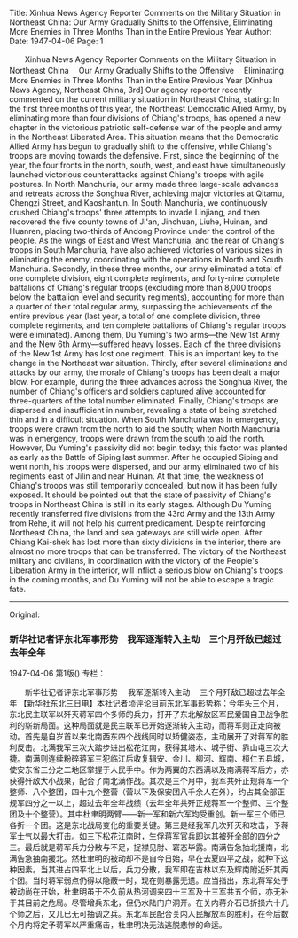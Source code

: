 Title: Xinhua News Agency Reporter Comments on the Military Situation in Northeast China: Our Army Gradually Shifts to the Offensive, Eliminating More Enemies in Three Months Than in the Entire Previous Year
Author:
Date: 1947-04-06
Page: 1

　　Xinhua News Agency Reporter Comments on the Military Situation in Northeast China
  　Our Army Gradually Shifts to the Offensive
  　Eliminating More Enemies in Three Months Than in the Entire Previous Year
    [Xinhua News Agency, Northeast China, 3rd] Our agency reporter recently commented on the current military situation in Northeast China, stating: In the first three months of this year, the Northeast Democratic Allied Army, by eliminating more than four divisions of Chiang's troops, has opened a new chapter in the victorious patriotic self-defense war of the people and army in the Northeast Liberated Area. This situation means that the Democratic Allied Army has begun to gradually shift to the offensive, while Chiang's troops are moving towards the defensive. First, since the beginning of the year, the four fronts in the north, south, west, and east have simultaneously launched victorious counterattacks against Chiang's troops with agile postures. In North Manchuria, our army made three large-scale advances and retreats across the Songhua River, achieving major victories at Qitamu, Chengzi Street, and Kaoshantun. In South Manchuria, we continuously crushed Chiang's troops' three attempts to invade Linjiang, and then recovered the five county towns of Ji'an, Jinchuan, Liuhe, Huinan, and Huanren, placing two-thirds of Andong Province under the control of the people. As the wings of East and West Manchuria, and the rear of Chiang's troops in South Manchuria, have also achieved victories of various sizes in eliminating the enemy, coordinating with the operations in North and South Manchuria. Secondly, in these three months, our army eliminated a total of one complete division, eight complete regiments, and forty-nine complete battalions of Chiang's regular troops (excluding more than 8,000 troops below the battalion level and security regiments), accounting for more than a quarter of their total regular army, surpassing the achievements of the entire previous year (last year, a total of one complete division, three complete regiments, and ten complete battalions of Chiang's regular troops were eliminated). Among them, Du Yuming's two arms—the New 1st Army and the New 6th Army—suffered heavy losses. Each of the three divisions of the New 1st Army has lost one regiment. This is an important key to the change in the Northeast war situation. Thirdly, after several eliminations and attacks by our army, the morale of Chiang's troops has been dealt a major blow. For example, during the three advances across the Songhua River, the number of Chiang's officers and soldiers captured alive accounted for three-quarters of the total number eliminated. Finally, Chiang's troops are dispersed and insufficient in number, revealing a state of being stretched thin and in a difficult situation. When South Manchuria was in emergency, troops were drawn from the north to aid the south; when North Manchuria was in emergency, troops were drawn from the south to aid the north. However, Du Yuming's passivity did not begin today; this factor was planted as early as the Battle of Siping last summer. After he occupied Siping and went north, his troops were dispersed, and our army eliminated two of his regiments east of Jilin and near Huinan. At that time, the weakness of Chiang's troops was still temporarily concealed, but now it has been fully exposed. It should be pointed out that the state of passivity of Chiang's troops in Northeast China is still in its early stages. Although Du Yuming recently transferred five divisions from the 43rd Army and the 13th Army from Rehe, it will not help his current predicament. Despite reinforcing Northeast China, the land and sea gateways are still wide open. After Chiang Kai-shek has lost more than sixty divisions in the interior, there are almost no more troops that can be transferred. The victory of the Northeast military and civilians, in coordination with the victory of the People's Liberation Army in the interior, will inflict a serious blow on Chiang's troops in the coming months, and Du Yuming will not be able to escape a tragic fate.



<hr /> 

Original: 


### 新华社记者评东北军事形势　我军逐渐转入主动　三个月歼敌已超过去年全年

1947-04-06
第1版()
专栏：

　　新华社记者评东北军事形势
  　我军逐渐转入主动
  　三个月歼敌已超过去年全年
    【新华社东北三日电】本社记者顷评论目前东北军事形势称：今年头三个月，东北民主联军以歼灭蒋军四个多师的兵力，打开了东北解放区军民爱国自卫战争胜利的崭新局面。这种局面就是民主联军已开始逐渐转入主动，而蒋军则正走向被动。首先是自岁首以来北南西东四个战线同时以矫健姿态，主动展开了对蒋军的胜利反击。北满我军三次大踏步进出松花江南，获得其塔木、城子街、靠山屯三次大捷。南满则连续粉碎蒋军三犯临江后收复辑安、金川、柳河、辉南、桓仁五县城，使安东省三分之二地区掌握于人民手中。作为两翼的东西满以及南满蒋军后方，亦获得歼敌大小战果，配合了南北满作战。其次是三个月中，我军共歼正规蒋军一个整师、八个整团，四十九个整营（营以下及保安团八千余人在外），约占其全部正规军四分之一以上，超过去年全年战绩（去年全年共歼正规蒋军一个整师、三个整团及十个整营）。其中杜聿明两臂——新一军和新六军均受重创。新一军三个师已各折一个团。这是东北战局变化的重要关键。第三是经我军几次歼灭和攻击，予蒋军士气以最大打击。如三下松花江南时，生俘蒋军官兵即达其被歼全部的四分之三。最后就是蒋军兵力分散与不足，捉襟见肘、窘态毕露。南满告急抽北援南，北满告急抽南援北。然杜聿明的被动却不是自今日始，早在去夏四平之战，就种下这种因素。当其进占四平北上以后，兵力分散，我军即在吉林以东及辉南附近歼其两个团。当时蒋军弱点仍得以隐蔽一时，现在则暴露无遗。应当指出，东北蒋军处于被动尚在开始，杜聿明虽于不久前从热河调来四十三军及十三军共五个师，亦无补于其目前之危局。尽管增兵东北，但仍水陆门户洞开。在关内蒋介石已折损六十几个师之后，又几已无可抽调之兵。东北军民配合关内人民解放军的胜利，在今后数个月内将定予蒋军以严重痛击，杜聿明决无法逃脱悲惨的命运。
